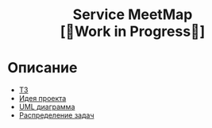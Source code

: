 <h1 align="center">Service MeetMap<br>[🚧Work in Progress🚧]</h1>

# Описание

- [ТЗ](https://docs.google.com/document/d/1ln9hDs7wsUPUlXzg6hmTIt49SCBtRxIKBuAG9Tl4h6s/edit?usp=sharing)
- [Идея проекта](https://docs.google.com/document/d/1yM6zODbUGQUdcQIZVjTW1-Z1-enMJsQzFP9Rc-iA7Cg/edit?usp=sharing)
- [UML диаграмма](https://drive.google.com/file/d/1CWgmLjlgvadZucRY7jIlRfpetWGlpy5S/view?usp=sharing)
- [Распределение задач](https://docs.google.com/spreadsheets/d/18RkZbwZ9ru3_CJV4L-r1GR_0Evmkf1u9Z126RO6ALGM/edit?usp=sharing)


